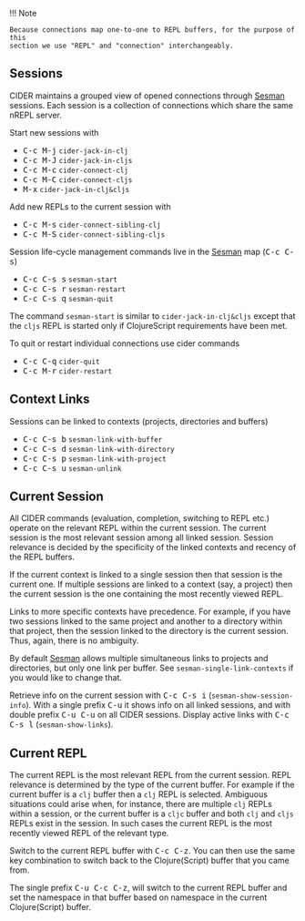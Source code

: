 !!! Note

    Because connections map one-to-one to REPL buffers, for the purpose of this
    section we use "REPL" and "connection" interchangeably.

## Sessions

CIDER maintains a grouped view of opened connections through [Sesman]
sessions. Each session is a collection of connections which share the same nREPL
server.

Start new sessions with

   - <kbd>C-c M-j</kbd> `cider-jack-in-clj`
   - <kbd>C-c M-J</kbd> `cider-jack-in-cljs`
   - <kbd>C-c M-c</kbd> `cider-connect-clj`
   - <kbd>C-c M-C</kbd> `cider-connect-cljs`
   - <kbd>M-x</kbd> `cider-jack-in-clj&cljs`

Add new REPLs to the current session with

   - <kbd>C-c M-s</kbd> `cider-connect-sibling-clj`
   - <kbd>C-c M-S</kbd> `cider-connect-sibling-cljs`

Session life-cycle management commands live in the [Sesman] map (<kbd>C-c
C-s</kbd>)

   - <kbd>C-c C-s s</kbd> `sesman-start`
   - <kbd>C-c C-s r</kbd> `sesman-restart`
   - <kbd>C-c C-s q</kbd> `sesman-quit`

The command `sesman-start` is similar to `cider-jack-in-clj&cljs` except that
the `cljs` REPL is started only if ClojureScript requirements have been met.

To quit or restart individual connections use cider commands

  - <kbd>C-c C-q</kbd> `cider-quit`
  - <kbd>C-c M-r</kbd> `cider-restart`


## Context Links

Sessions can be linked to contexts (projects, directories and buffers)

  - <kbd>C-c C-s b</kbd> `sesman-link-with-buffer`
  - <kbd>C-c C-s d</kbd> `sesman-link-with-directory`
  - <kbd>C-c C-s p</kbd> `sesman-link-with-project`
  - <kbd>C-c C-s u</kbd> `sesman-unlink`

## Current Session

All CIDER commands (evaluation, completion, switching to REPL etc.) operate on
the relevant REPL within the current session. The current session is the most
relevant session among all linked session. Session relevance is decided by the
specificity of the linked contexts and recency of the REPL buffers.

If the current context is linked to a single session then that session is the
current one. If multiple sessions are linked to a context (say, a project) then
the current session is the one containing the most recently viewed REPL.

Links to more specific contexts have precedence. For example, if you have two
sessions linked to the same project and another to a directory within that
project, then the session linked to the directory is the current session. Thus,
again, there is no ambiguity.

By default [Sesman] allows multiple simultaneous links to projects and
directories, but only one link per buffer. See `sesman-single-link-contexts` if
you would like to change that.

Retrieve info on the current session with <kbd>C-c C-s i</kbd>
(`sesman-show-session-info`). With a single prefix <kbd>C-u</kbd> it shows info
on all linked sessions, and with double prefix <kbd>C-u C-u</kbd> on all CIDER
sessions. Display active links with <kbd>C-c C-s l</kbd> (`sesman-show-links`).

## Current REPL

The current REPL is the most relevant REPL from the current session. REPL relevance
is determined by the type of the current buffer. For example if the current
buffer is a `clj` buffer then a `clj` REPL is selected. Ambiguous situations could
arise when, for instance, there are multiple `clj` REPLs within a session, or
the current buffer is a `cljc` buffer and both `clj` and `cljs` REPLs exist in
the session. In such cases the current REPL is the most recently viewed REPL of
the relevant type.

Switch to the current REPL buffer with <kbd>C-c C-z</kbd>. You can then use the
same key combination to switch back to the Clojure(Script) buffer that you came
from.

The single prefix <kbd>C-u C-c C-z</kbd>, will switch to the current REPL buffer
and set the namespace in that buffer based on namespace in the current
Clojure(Script) buffer.


[Sesman]: https://github.com/vspinu/sesman
